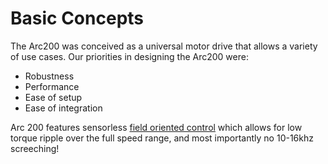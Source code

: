 # Basic Concepts

The Arc200 was conceived as a universal motor drive that allows a variety of use cases.  Our priorities in designing the Arc200 were:

* Robustness
* Performance
* Ease of setup
* Ease of integration

Arc 200 features sensorless [field oriented control](https://en.wikipedia.org/wiki/Vector_control_%28motor%29) which allows for low torque ripple over the full speed range, and most importantly no 10-16khz screeching!   

